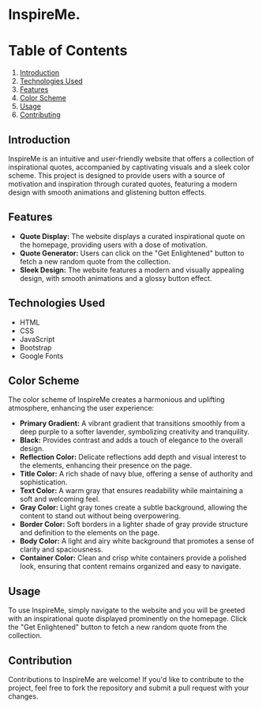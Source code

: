 # InspireMe.

# Table of Contents
1. [Introduction](#introduction)
2. [Technologies Used](#technologies-used)
3. [Features](#features)
4. [Color Scheme](#color-scheme)
5. [Usage](#usage)
6. [Contributing](#contributing)

## Introduction

InspireMe is an intuitive and user-friendly website that offers a collection of inspirational quotes, accompanied by captivating visuals and a sleek color scheme. This project is designed to provide users with a source of motivation and inspiration through curated quotes, featuring a modern design with smooth animations and glistening button effects.

## Features
- **Quote Display:** The website displays a curated inspirational quote on the homepage, providing users with a dose of motivation.
- **Quote Generator:** Users can click on the "Get Enlightened" button to fetch a new random quote from the collection.
- **Sleek Design:** The website features a modern and visually appealing design, with smooth animations and a glossy button effect.

## Technologies Used
- HTML
- CSS
- JavaScript
- Bootstrap
- Google Fonts

## Color Scheme
The color scheme of InspireMe creates a harmonious and uplifting atmosphere, enhancing the user experience:
- **Primary Gradient:** A vibrant gradient that transitions smoothly from a deep purple to a softer lavender, symbolizing creativity and tranquility.
- **Black:** Provides contrast and adds a touch of elegance to the overall design.
- **Reflection Color:** Delicate reflections add depth and visual interest to the elements, enhancing their presence on the page.
- **Title Color:** A rich shade of navy blue, offering a sense of authority and sophistication.
- **Text Color:** A warm gray that ensures readability while maintaining a soft and welcoming feel.
- **Gray Color:** Light gray tones create a subtle background, allowing the content to stand out without being overpowering.
- **Border Color:** Soft borders in a lighter shade of gray provide structure and definition to the elements on the page.
- **Body Color:** A light and airy white background that promotes a sense of clarity and spaciousness.
- **Container Color:** Clean and crisp white containers provide a polished look, ensuring that content remains organized and easy to navigate.

## Usage
To use InspireMe, simply navigate to the website and you will be greeted with an inspirational quote displayed prominently on the homepage. Click the "Get Enlightened" button to fetch a new random quote from the collection.

## Contribution
Contributions to InspireMe are welcome! If you'd like to contribute to the project, feel free to fork the repository and submit a pull request with your changes.
